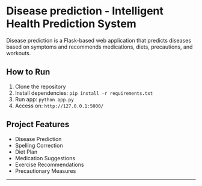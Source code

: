 # Disease prediction - Intelligent Health Prediction System

Disease prediction is a Flask-based web application that predicts diseases based on symptoms and recommends medications, diets, precautions, and workouts.

## How to Run

1. Clone the repository
2. Install dependencies: `pip install -r requirements.txt`
3. Run app: `python app.py`
4. Access on: `http://127.0.0.1:5000/`

## Project Features
- Disease Prediction
- Spelling Correction
- Diet Plan
- Medication Suggestions
- Exercise Recommendations
- Precautionary Measures

---
